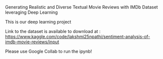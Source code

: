 Generating Realistic and Diverse Textual Movie Reviews with IMDb Dataset
leveraging Deep Learning

This is our deep learning project

Link to the dataset is available to download at : https://www.kaggle.com/code/lakshmi25npathi/sentiment-analysis-of-imdb-movie-reviews/input

Please use Google Collab to run the ipynb!
